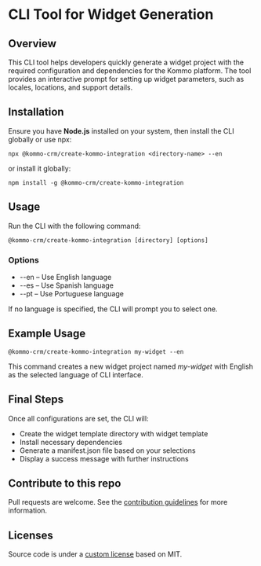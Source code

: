 # CLI Tool for Widget Generation

## Overview

This CLI tool helps developers quickly generate a widget project with the required configuration and dependencies for the Kommo platform. The tool provides an interactive prompt for setting up widget parameters, such as locales, locations, and support details.

## Installation

Ensure you have **Node.js** installed on your system, then install the CLI globally or use npx:

```
npx @kommo-crm/create-kommo-integration <directory-name> --en
```

or install it globally:

```
npm install -g @kommo-crm/create-kommo-integration
```

## Usage

Run the CLI with the following command:

```
@kommo-crm/create-kommo-integration [directory] [options]
```

### Options

- --en – Use English language
- --es – Use Spanish language
- --pt – Use Portuguese language

If no language is specified, the CLI will prompt you to select one.

## Example Usage

```
@kommo-crm/create-kommo-integration my-widget --en
```

This command creates a new widget project named _my-widget_ with English as the selected language of CLI interface.

## Final Steps

Once all configurations are set, the CLI will:

- Create the widget template directory with widget template
- Install necessary dependencies
- Generate a manifest.json file based on your selections
- Display a success message with further instructions

## Contribute to this repo

Pull requests are welcome. See the [contribution guidelines](./.github/CONTRIBUTING.md) for more information.

## Licenses

Source code is under a [custom license](./LICENCE) based on MIT.


